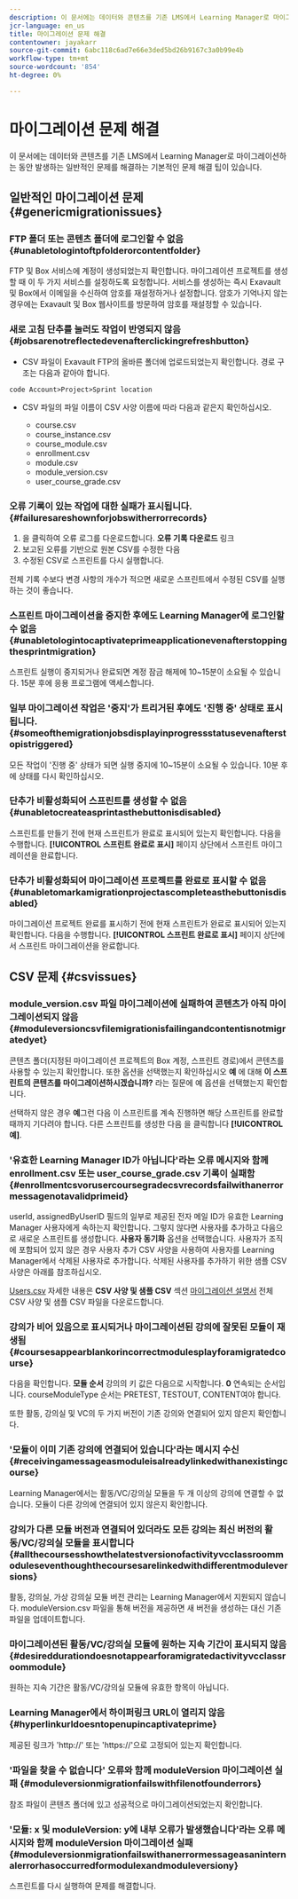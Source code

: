 ```yaml
---
description: 이 문서에는 데이터와 콘텐츠를 기존 LMS에서 Learning Manager로 마이그레이션하는 동안 발생하는 일반적인 문제를 해결하는 기본적인 문제 해결 팁이 있습니다.
jcr-language: en_us
title: 마이그레이션 문제 해결
contentowner: jayakarr
source-git-commit: 6abc118c6ad7e66e3ded5bd26b9167c3a0b99e4b
workflow-type: tm+mt
source-wordcount: '854'
ht-degree: 0%

---
```




# 마이그레이션 문제 해결

이 문서에는 데이터와 콘텐츠를 기존 LMS에서 Learning Manager로 마이그레이션하는 동안 발생하는 일반적인 문제를 해결하는 기본적인 문제 해결 팁이 있습니다.

## 일반적인 마이그레이션 문제 {#genericmigrationissues}

### FTP 폴더 또는 콘텐츠 폴더에 로그인할 수 없음 {#unabletologintoftpfolderorcontentfolder}

FTP 및 Box 서비스에 계정이 생성되었는지 확인합니다. 마이그레이션 프로젝트를 생성할 때 이 두 가지 서비스를 설정하도록 요청합니다. 서비스를 생성하는 즉시 Exavault 및 Box에서 이메일을 수신하여 암호를 재설정하거나 설정합니다. 암호가 기억나지 않는 경우에는 Exavault 및 Box 웹사이트를 방문하여 암호를 재설정할 수 있습니다.

### 새로 고침 단추를 눌러도 작업이 반영되지 않음 {#jobsarenotreflectedevenafterclickingrefreshbutton}

* CSV 파일이 Exavault FTP의 올바른 폴더에 업로드되었는지 확인합니다. 경로 구조는 다음과 같아야 합니다.

`code Account>Project>Sprint location`

* CSV 파일의 파일 이름이 CSV 사양 이름에 따라 다음과 같은지 확인하십시오.

   * course.csv
   * course_instance.csv
   * course_module.csv
   * enrollment.csv
   * module.csv
   * module_version.csv
   * user_course_grade.csv

### 오류 기록이 있는 작업에 대한 실패가 표시됩니다. {#failuresareshownforjobswitherrorrecords}

1. 을 클릭하여 오류 로그를 다운로드합니다. **오류 기록 다운로드** 링크
1. 보고된 오류를 기반으로 원본 CSV를 수정한 다음
1. 수정된 CSV로 스프린트를 다시 실행합니다.

전체 기록 수보다 변경 사항의 개수가 적으면 새로운 스프린트에서 수정된 CSV를 실행하는 것이 좋습니다.

### 스프린트 마이그레이션을 중지한 후에도 Learning Manager에 로그인할 수 없음 {#unabletologintocaptivateprimeapplicationevenafterstoppingthesprintmigration}

스프린트 실행이 중지되거나 완료되면 계정 잠금 해제에 10~15분이 소요될 수 있습니다. 15분 후에 응용 프로그램에 액세스합니다.

### 일부 마이그레이션 작업은 &#39;중지&#39;가 트리거된 후에도 &#39;진행 중&#39; 상태로 표시됩니다. {#someofthemigrationjobsdisplayinprogressstatusevenafterstopistriggered}

모든 작업이 &#39;진행 중&#39; 상태가 되면 실행 중지에 10~15분이 소요될 수 있습니다. 10분 후에 상태를 다시 확인하십시오.

### 단추가 비활성화되어 스프린트를 생성할 수 없음 {#unabletocreateasprintasthebuttonisdisabled}

스프린트를 만들기 전에 현재 스프린트가 완료로 표시되어 있는지 확인합니다. 다음을 수행합니다. **[!UICONTROL 스프린트 완료로 표시]** 페이지 상단에서 스프린트 마이그레이션을 완료합니다.

### 단추가 비활성화되어 마이그레이션 프로젝트를 완료로 표시할 수 없음 {#unabletomarkamigrationprojectascompleteasthebuttonisdisabled}

마이그레이션 프로젝트 완료를 표시하기 전에 현재 스프린트가 완료로 표시되어 있는지 확인합니다. 다음을 수행합니다. **[!UICONTROL 스프린트 완료로 표시]** 페이지 상단에서 스프린트 마이그레이션을 완료합니다.

## CSV 문제 {#csvissues}

### module_version.csv 파일 마이그레이션에 실패하여 콘텐츠가 아직 마이그레이션되지 않음 {#moduleversioncsvfilemigrationisfailingandcontentisnotmigratedyet}

콘텐츠 폴더(지정된 마이그레이션 프로젝트의 Box 계정, 스프린트 경로)에서 콘텐츠를 사용할 수 있는지 확인합니다. 또한 옵션을 선택했는지 확인하십시오 **예** 에 대해 **이 스프린트의 콘텐츠를 마이그레이션하시겠습니까?** 라는 질문에 예 옵션을 선택했는지 확인합니다.

선택하지 않은 경우 **예**&#x200B;그런 다음 이 스프린트를 계속 진행하면 해당 스프린트를 완료할 때까지 기다려야 합니다. 다른 스프린트를 생성한 다음 을 클릭합니다 **[!UICONTROL 예]**.

### &#39;유효한 Learning Manager ID가 아닙니다&#39;라는 오류 메시지와 함께 enrollment.csv 또는 user_course_grade.csv 기록이 실패함 {#enrollmentcsvorusercoursegradecsvrecordsfailwithanerrormessagenotavalidprimeid}

userId, assignedByUserID 필드의 일부로 제공된 전자 메일 ID가 유효한 Learning Manager 사용자에게 속하는지 확인합니다. 그렇지 않다면 사용자를 추가하고 다음으로 새로운 스프린트를 생성합니다. **사용자 동기화** 옵션을 선택했습니다. 사용자가 조직에 포함되어 있지 않은 경우 사용자 추가 CSV 사양을 사용하여 사용자를 Learning Manager에서 삭제된 사용자로 추가합니다. 삭제된 사용자를 추가하기 위한 샘플 CSV 사양은 아래를 참조하십시오.

[Users.csv](assets/users.zip) 자세한 내용은 **CSV 사양 및 샘플 CSV** 섹션 [마이그레이션 설명서](../integration-admin/feature-summary/migration-manual.md) 전체 CSV 사양 및 샘플 CSV 파일을 다운로드합니다.

### 강의가 비어 있음으로 표시되거나 마이그레이션된 강의에 잘못된 모듈이 재생됨 {#coursesappearblankorincorrectmodulesplayforamigratedcourse}

다음을 확인합니다. **모듈 순서** 강의의 키 값은 다음으로 시작합니다. **0** 연속되는 순서입니다. courseModuleType 순서는 PRETEST, TESTOUT, CONTENT여야 합니다.

또한 활동, 강의실 및 VC의 두 가지 버전이 기존 강의와 연결되어 있지 않은지 확인합니다.

### &#39;모듈이 이미 기존 강의에 연결되어 있습니다&#39;라는 메시지 수신 {#receivingamessageasmoduleisalreadylinkedwithanexistingcourse}

Learning Manager에서는 활동/VC/강의실 모듈을 두 개 이상의 강의에 연결할 수 없습니다. 모듈이 다른 강의에 연결되어 있지 않은지 확인합니다.

### 강의가 다른 모듈 버전과 연결되어 있더라도 모든 강의는 최신 버전의 활동/VC/강의실 모듈을 표시합니다 {#allthecoursesshowthelatestversionofactivityvcclassroommoduleseventhoughthecoursesarelinkedwithdifferentmoduleversions}

활동, 강의실, 가상 강의실 모듈 버전 관리는 Learning Manager에서 지원되지 않습니다. moduleVersion.csv 파일을 통해 버전을 제공하면 새 버전을 생성하는 대신 기존 파일을 업데이트합니다.

### 마이그레이션된 활동/VC/강의실 모듈에 원하는 지속 기간이 표시되지 않음 {#desireddurationdoesnotappearforamigratedactivityvcclassroommodule}

원하는 지속 기간은 활동/VC/강의실 모듈에 유효한 항목이 아닙니다.

### Learning Manager에서 하이퍼링크 URL이 열리지 않음 {#hyperlinkurldoesntopenupincaptivateprime}

제공된 링크가 &#39;http://&#39; 또는 &#39;https://&#39;으로 고정되어 있는지 확인합니다.

### &#39;파일을 찾을 수 없습니다&#39; 오류와 함께 moduleVersion 마이그레이션 실패 {#moduleversionmigrationfailswithfilenotfounderrors}

참조 파일이 콘텐츠 폴더에 있고 성공적으로 마이그레이션되었는지 확인합니다.

### &#39;모듈: x 및 moduleVersion: y에 내부 오류가 발생했습니다&#39;라는 오류 메시지와 함께 moduleVersion 마이그레이션 실패 {#moduleversionmigrationfailswithanerrormessageasaninternalerrorhasoccurredformodulexandmoduleversiony}

스프린트를 다시 실행하여 문제를 해결합니다.
